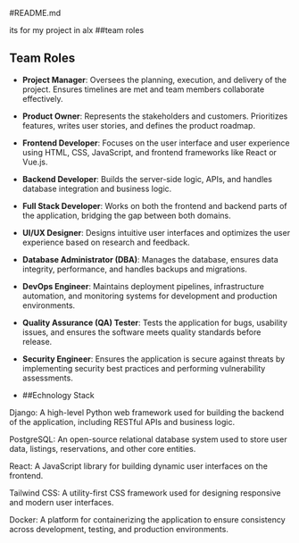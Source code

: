 #README.md

its for my project in alx 
##team roles
## Team Roles

- **Project Manager**: Oversees the planning, execution, and delivery of the project. Ensures timelines are met and team members collaborate effectively.

- **Product Owner**: Represents the stakeholders and customers. Prioritizes features, writes user stories, and defines the product roadmap.

- **Frontend Developer**: Focuses on the user interface and user experience using HTML, CSS, JavaScript, and frontend frameworks like React or Vue.js.

- **Backend Developer**: Builds the server-side logic, APIs, and handles database integration and business logic.

- **Full Stack Developer**: Works on both the frontend and backend parts of the application, bridging the gap between both domains.

- **UI/UX Designer**: Designs intuitive user interfaces and optimizes the user experience based on research and feedback.

- **Database Administrator (DBA)**: Manages the database, ensures data integrity, performance, and handles backups and migrations.

- **DevOps Engineer**: Maintains deployment pipelines, infrastructure automation, and monitoring systems for development and production environments.

- **Quality Assurance (QA) Tester**: Tests the application for bugs, usability issues, and ensures the software meets quality standards before release.

- **Security Engineer**: Ensures the application is secure against threats by implementing security best practices and performing vulnerability assessments.

- 
  ##Echnology Stack

Django: A high-level Python web framework used for building the backend of the application, including RESTful APIs and business logic.

PostgreSQL: An open-source relational database system used to store user data, listings, reservations, and other core entities.

React: A JavaScript library for building dynamic user interfaces on the frontend.

Tailwind CSS: A utility-first CSS framework used for designing responsive and modern user interfaces.

Docker: A platform for containerizing the application to ensure consistency across development, testing, and production environments.

